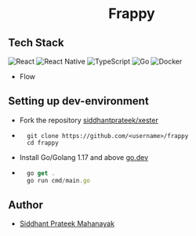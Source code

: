 <h1 align="center">Frappy</h1>


## Tech Stack

![React](https://img.shields.io/badge/react-%2320232a.svg?style=for-the-badge&logo=react&logoColor=%2361DAFB)
![React Native](https://img.shields.io/badge/react_native-%2320232a.svg?style=for-the-badge&logo=react&logoColor=%2361DAFB)
![TypeScript](https://img.shields.io/badge/typescript-%23007ACC.svg?style=for-the-badge&logo=typescript&logoColor=white)
![Go](https://img.shields.io/badge/go-%2300ADD8.svg?style=for-the-badge&logo=go&logoColor=white)
![Docker](https://img.shields.io/badge/docker-%230db7ed.svg?style=for-the-badge&logo=docker&logoColor=white)
- Flow

## Setting up dev-environment

- Fork the repository [siddhantprateek/xester](https://github.com/siddhantprateek/frappy)

- ```shell
    git clone https://github.com/<username>/frappy
    cd frappy
    ```
- Install Go/Golang 1.17 and above [go.dev](https://go.dev/)

- ```javascript
    go get .
    go run cmd/main.go
    ```

## Author 

- [Siddhant Prateek Mahanayak](github.com/siddhantprateek)

